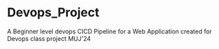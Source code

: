 # Devops_Project
A Beginner level devops CICD Pipeline for a Web Application created for Devops class project MUJ'24
